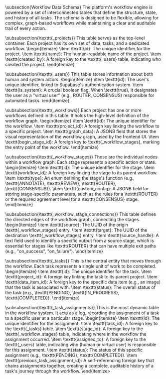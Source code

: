 \subsection{Workflow Data Schema}
The platform's workflow engine is powered by a set of interconnected tables that define the structure, state, and history of all tasks. The schema is designed to be flexible, allowing for complex, graph-based workflows while maintaining a clear and auditable trail of every action.

\subsubsection{\texttt{\_projects}}
This table serves as the top-level container. Each project has its own set of data, tasks, and a dedicated workflow.
\begin{itemize}
    \item \texttt{id}: The unique identifier for the project.
    \item \texttt{name}: The human-readable name of the project.
    \item \texttt{created\_by}: A foreign key to the \texttt{\_users} table, indicating who created the project.
\end{itemize}

\subsubsection{\texttt{\_users}}
This table stores information about both human and system actors.
\begin{itemize}
    \item \texttt{id}: The user's unique identifier, linked to Supabase's authentication system.
    \item \texttt{is\_system}: A crucial boolean flag. When \texttt{true}, it designates the user as a "virtual user" (e.g., ROUTER, CONSENSUS) responsible for automated tasks.
\end{itemize}

\subsubsection{\texttt{\_workflows}}
Each project has one or more workflows defined in this table. It holds the high-level definition of the workflow graph.
\begin{itemize}
    \item \texttt{id}: The unique identifier for the workflow.
    \item \texttt{project\_id}: A foreign key linking the workflow to a specific project.
    \item \texttt{graph\_data}: A JSONB field that stores the visual representation of the workflow graph, used by the frontend UI.
    \item \texttt{begin\_stage\_id}: A foreign key to \texttt{\_workflow\_stages}, marking the entry point of the workflow.
\end{itemize}

\subsubsection{\texttt{\_workflow\_stages}}
These are the individual nodes within a workflow graph. Each stage represents a specific action or state.
\begin{itemize}
    \item \texttt{id}: The unique identifier for the stage.
    \item \texttt{workflow\_id}: A foreign key linking the stage to its parent workflow.
    \item \texttt{type}: An enum defining the stage's function (e.g., \texttt{ANNOTATE}, \texttt{REVIEW}, \texttt{ROUTER}, \texttt{CONSENSUS}).
    \item \texttt{custom\_config}: A JSONB field for storing stage-specific parameters, such as the rules for a \texttt{ROUTER} or the required agreement level for a \texttt{CONSENSUS} stage.
\end{itemize}

\subsubsection{\texttt{\_workflow\_stage\_connections}}
This table defines the directed edges of the workflow graph, connecting the stages.
\begin{itemize}
    \item \texttt{source}: The UUID of the origin \texttt{\_workflow\_stages} entry.
    \item \texttt{target}: The UUID of the destination \texttt{\_workflow\_stages} entry.
    \item \texttt{source\_handle}: A text field used to identify a specific output from a source stage, which is essential for stages like \texttt{ROUTER} that can have multiple exit paths (e.g., "on\_success", "on\_failure").
\end{itemize}

\subsubsection{\texttt{\_tasks}}
This is the central entity that moves through the workflow. Each task represents a single unit of work to be completed.
\begin{itemize}
    \item \texttt{id}: The unique identifier for the task.
    \item \texttt{project\_id}: A foreign key linking the task to its parent project.
    \item \texttt{data\_item\_id}: A foreign key to the specific data item (e.g., an image) that the task is associated with.
    \item \texttt{status}: The overall status of the task (e.g., \texttt{PENDING}, \texttt{IN\_PROGRESS}, \texttt{COMPLETED}).
\end{itemize}

\subsubsection{\texttt{\_task\_assignments}}
This is the most dynamic table in the workflow system. It acts as a log, recording the assignment of a task to a specific user at a particular stage.
\begin{itemize}
    \item \texttt{id}: The unique identifier for the assignment.
    \item \texttt{task\_id}: A foreign key to the \texttt{\_tasks} table.
    \item \texttt{stage\_id}: A foreign key to the \texttt{\_workflow\_stages} table, indicating where in the workflow the assignment occurred.
    \item \texttt{assigned\_to}: A foreign key to the \texttt{\_users} table, indicating who (human or virtual user) is responsible for this assignment.
    \item \texttt{status}: The status of this specific assignment (e.g., \texttt{PENDING}, \texttt{COMPLETED}).
    \item \texttt{previous\_task\_assignment\_id}: A self-referencing foreign key that chains assignments together, creating a complete, auditable history of a task's journey through the workflow.
\end{itemize>